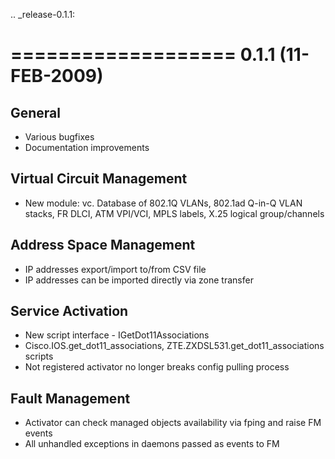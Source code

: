 .. _release-0.1.1:

===================
0.1.1 (11-FEB-2009)
===================

General
-------
* Various bugfixes
* Documentation improvements

Virtual Circuit Management
--------------------------
* New module: vc. Database of 802.1Q VLANs, 802.1ad Q-in-Q VLAN stacks, FR DLCI, ATM VPI/VCI, MPLS labels, X.25 logical group/channels

Address Space Management
------------------------
* IP addresses export/import to/from CSV file
* IP addresses can be imported directly via zone transfer

Service Activation
------------------
* New script interface - IGetDot11Associations
* Cisco.IOS.get_dot11_associations, ZTE.ZXDSL531.get_dot11_associations scripts
* Not registered activator no longer breaks config pulling process

Fault Management
----------------
* Activator can check managed objects availability via fping and raise FM events
* All unhandled exceptions in daemons passed as events to FM
